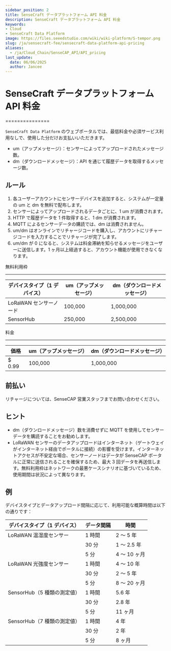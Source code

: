 ```yaml
---
sidebar_position: 2
title: SenseCraft データプラットフォーム API 料金
description: SenseCraft データプラットフォーム API 料金
keywords:
- Cloud
- SenseCraft Data Platform
image: https://files.seeedstudio.com/wiki/wiki-platform/S-tempor.png        
slug: /ja/sensecraft-fee/sensecraft-data-platform-api-pricing
aliases:
  - /ja/Cloud_Chain/SenseCAP_API/API_pricing
last_update:
  date: 06/06/2025
  author: Jancee
---
```


# SenseCraft データプラットフォーム API 料金

===============


`SenseCraft Data Platform` のウェブポータルでは、最低料金や必須サービス利用なしで、使用した分だけお支払いいただきます。

*   um（アップメッセージ）：センサーによってアップロードされたメッセージ数。
*   dm（ダウンロードメッセージ）：API を通じて履歴データを取得するメッセージ数。

ルール
-----

1.  各ユーザーアカウントにセンサーデバイスを追加すると、システムが一定量の um と dm を無料で配布します。
2.  センサーによってアップロードされるデータごとに、1 um が消費されます。
3.  HTTP で履歴データを 1 件取得すると、1 dm が消費されます。
4.  MQTT によるセンサーデータの購読では、dm は消費されません。
5.  um/dm はオンラインでリチャージコードを購入し、アカウントにリチャージコードを入力することでリチャージが完了します。
6.  um/dm が 0 になると、システムは料金滞納を知らせるメッセージをユーザーに送信します。1 ヶ月以上経過すると、アカウント機能が使用できなくなります。

無料利用枠  

------------

| デバイスタイプ（1 デバイス） | um（アップメッセージ） | dm（ダウンロードメッセージ） |
| --- | --- | --- |
| LoRaWAN センサーノード | 100,000 | 1,000,000 |
| SensorHub | 250,000 | 2,500,000 |

料金  

-------

| 価格 | um（アップメッセージ） | dm（ダウンロードメッセージ） |
| --- | --- | --- |
| $ 0.99 | 100,000 | 1,000,000 |

前払い
--------

リチャージについては、SenseCAP 営業スタッフまでお問い合わせください。

ヒント
----

*   dm（ダウンロードメッセージ）数を消費せずに MQTT を使用してセンサーデータを購読することをお勧めします。
*   LoRaWAN センサーのデータアップロードはインターネット（ゲートウェイがインターネット経由でポータルに接続）の影響を受けます。インターネットアクセスが不安定な場合、センサーノードはデータが SenseCAP ポータルに正常に送信されることを確保するため、最大 3 回データを再送信します。無料利用枠はネットワークの最悪ケースシナリオに基づいているため、使用期間は状況によって異なります。

例
-------

デバイスタイプとデータアップロード間隔に応じて、利用可能な概算時間は以下の通りです：

| デバイスタイプ（1 デバイス）                | データ間隔 | 時間          |
|-----------------------------------------|---------------|---------------|
| LoRaWAN 温湿度センサー | 1 時間        | 2 ～ 5 年   |
|                                         | 30 分    | 1 ～ 2.5 年 |
|                                         | 5 分     | 4 ～ 10 ヶ月 |
| LoRaWAN 光強度センサー          | 1 時間        | 4 ～ 10 年  |
|                                         | 30 分    | 2 ～ 5 年   |
|                                         | 5 分     | 8 ～ 20 ヶ月 |
| SensorHub（5 種類の測定値）     | 1 時間        | 5.6 年     |
|                                         | 30 分    | 2.8 年     |
|                                         | 5 分     | 11 ヶ月      |
| SensorHub（7 種類の測定値）     | 1 時間        | 4 年       |
|                                         | 30 分    | 2 年       |
|                                         | 5 分     | 8 ヶ月      |